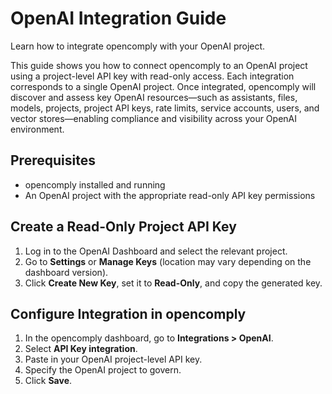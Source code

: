 # OpenAI Integration Guide

Learn how to integrate opencomply with your OpenAI project.

This guide shows you how to connect opencomply to an OpenAI project using a project-level API key with read-only access. Each integration corresponds to a single OpenAI project. Once integrated, opencomply will discover and assess key OpenAI resources—such as assistants, files, models, projects, project API keys, rate limits, service accounts, users, and vector stores—enabling compliance and visibility across your OpenAI environment.

## Prerequisites
- opencomply installed and running
- An OpenAI project with the appropriate read-only API key permissions

## Create a Read-Only Project API Key

1. Log in to the OpenAI Dashboard and select the relevant project.
2. Go to **Settings** or **Manage Keys** (location may vary depending on the dashboard version).
3. Click **Create New Key**, set it to **Read-Only**, and copy the generated key.

## Configure Integration in opencomply

1. In the opencomply dashboard, go to **Integrations > OpenAI**.
2. Select **API Key integration**.
3. Paste in your OpenAI project-level API key.
4. Specify the OpenAI project to govern.
5. Click **Save**.